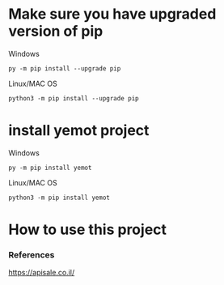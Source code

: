 
# Make sure you have upgraded version of pip
Windows
```
py -m pip install --upgrade pip
```

Linux/MAC OS
```
python3 -m pip install --upgrade pip
```


# install yemot project
Windows
```
py -m pip install yemot
```

Linux/MAC OS
```
python3 -m pip install yemot
```

# How to use this project







### References
https://apisale.co.il/